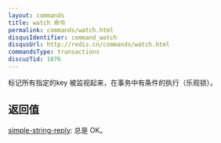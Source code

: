 ```yaml
---
layout: commands
title: watch 命令
permalink: commands/watch.html
disqusIdentifier: command_watch
disqusUrl: http://redis.cn/commands/watch.html
commandsType: transactions
discuzTid: 1076
---
```


标记所有指定的key 被监视起来，在事务中有条件的执行（乐观锁）。

## 返回值

[simple-string-reply](/topics/protocol#simple-string-reply): 总是 OK。
